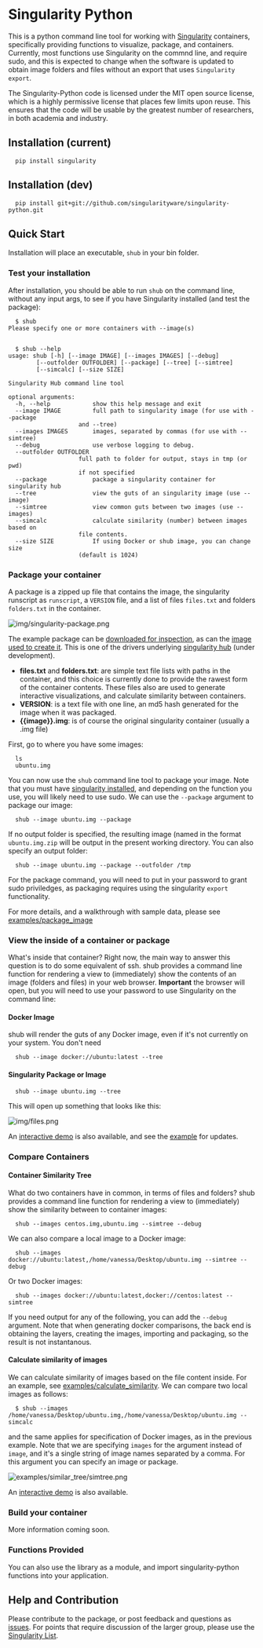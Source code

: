 # Singularity Python

This is a python command line tool for working with [Singularity](singularityware.github.io) containers, specifically providing functions to visualize, package, and containers. Currently, most functions use Singularity on the commnd line, and require sudo, and this is expected to change when the software is updated to obtain image folders and files without an export that uses `Singularity export`.

The Singularity-Python code is licensed under the MIT open source license, which is a highly permissive license that places few limits upon reuse. This ensures that the code will be usable by the greatest number of researchers, in both academia and industry. 


## Installation (current)

      pip install singularity


## Installation (dev)

      pip install git+git://github.com/singularityware/singularity-python.git


## Quick Start

Installation will place an executable, `shub` in your bin folder. 

### Test your installation

After installation, you should be able to run `shub` on the command line, without any input args, to see if you have Singularity installed (and test the package):


      $ shub
	Please specify one or more containers with --image(s)


      $ shub --help
	usage: shub [-h] [--image IMAGE] [--images IMAGES] [--debug]
		    [--outfolder OUTFOLDER] [--package] [--tree] [--simtree]
		    [--simcalc] [--size SIZE]

	Singularity Hub command line tool

	optional arguments:
	  -h, --help            show this help message and exit
	  --image IMAGE         full path to singularity image (for use with --package
		                and --tree)
	  --images IMAGES       images, separated by commas (for use with --simtree)
	  --debug               use verbose logging to debug.
	  --outfolder OUTFOLDER
		                full path to folder for output, stays in tmp (or pwd)
		                if not specified
	  --package             package a singularity container for singularity hub
	  --tree                view the guts of an singularity image (use --image)
	  --simtree             view common guts between two images (use --images)
	  --simcalc             calculate similarity (number) between images based on
		                file contents.
	  --size SIZE           If using Docker or shub image, you can change size
		                (default is 1024)



### Package your container

A package is a zipped up file that contains the image, the singularity runscript as `runscript`, a `VERSION` file, and a list of files `files.txt` and folders `folders.txt` in the container. 

![img/singularity-package.png](img/singularity-package.png)

The example package can be [downloaded for inspection](http://www.vbmis.com/bmi/project/singularity/package_image/ubuntu:latest-2016-04-06.img.zip), as can the [image used to create it](http://www.vbmis.com/bmi/project/singularity/package_image/ubuntu:latest-2016-04-06.img). This is one of the drivers underlying [singularity hub](http://www.singularity-hub.org) (under development).

  - **files.txt** and **folders.txt**: are simple text file lists with paths in the container, and this choice is currently done to provide the rawest form of the container contents. These files also are used to generate interactive visualizations, and calculate similarity between containers.
  - **VERSION**: is a text file with one line, an md5 hash generated for the image when it was packaged. 
  - **{{image}}.img**: is of course the original singularity container (usually a .img file)

First, go to where you have some images:

      ls
      ubuntu.img
      

You can now use the `shub` command line tool to package your image. Note that you must have [singularity installed](https://singularityware.lbl.gov/install-linux), and depending on the function you use, you will likely need to use sudo. We can use the `--package` argument to package our image:

      shub --image ubuntu.img --package


If no output folder is specified, the resulting image (named in the format `ubuntu.img.zip` will be output in the present working directory. You can also specify an output folder:

      shub --image ubuntu.img --package --outfolder /tmp

For the package command, you will need to put in your password to grant sudo priviledges, as packaging requires using the singularity `export` functionality.

For more details, and a walkthrough with sample data, please see [examples/package_image](examples/package_image)


### View the inside of a container or package

What's inside that container? Right now, the main way to answer this question is to do some equivalent of ssh. shub provides a command line function for rendering a view to (immediately) show the contents of an image (folders and files) in your web browser. **Important** the browser will open, but you will need to use your password to use Singularity on the command line:


#### Docker Image

shub will render the guts of any Docker image, even if it's not currently on your system. You don't need 


      shub --image docker://ubuntu:latest --tree


#### Singularity Package or Image


      shub --image ubuntu.img --tree


This will open up something that looks like this:

![img/files.png](img/files.png)

An [interactive demo](https://singularityware.github.io/singularity-python/examples/container_tree) is also available, and see the [example](examples/container_tree) for updates.


### Compare Containers

#### Container Similarity Tree

What do two containers have in common, in terms of files and folders? shub provides a command line function for rendering a view to (immediately) show the similarity between to container images:


      shub --images centos.img,ubuntu.img --simtree --debug

      
We can also compare a local image to a Docker image:


      shub --images docker://ubuntu:latest,/home/vanessa/Desktop/ubuntu.img --simtree --debug


Or two Docker images:


      shub --images docker://ubuntu:latest,docker://centos:latest --simtree


If you need output for any of the following, you can add the `--debug` argument. Note that when generating docker comparisons, the back end is obtaining the layers, creating the images, importing and packaging, so the result is not instantanous.



#### Calculate similarity of images

We can calculate similarity of images based on the file content inside. For an example, see [examples/calculate_similarity](examples/calculate_similarity). We can compare two local images as follows:

      $ shub --images /home/vanessa/Desktop/ubuntu.img,/home/vanessa/Desktop/ubuntu.img --simcalc
      
and the same applies for specification of Docker images, as in the previous example. Note that we are specifying `images` for the argument instead of `image`, and it's a single string of image names separated by a comma. For this argument you can specify an image or package.

![examples/similar_tree/simtree.png](examples/similar_tree/simtree.png)

An [interactive demo](https://singularityware.github.io/singularity-python/examples/similar_tree/) is also available.


### Build your container
More information coming soon.


### Functions Provided
You can also use the library as a module, and import singularity-python functions into your application.


## Help and Contribution
Please contribute to the package, or post feedback and questions as [issues](https://github.com/singularityware/singularity-python). For points that require discussion of the larger group, please use the [Singularity List](https://groups.google.com/a/lbl.gov/forum/#!forum/singularity).
